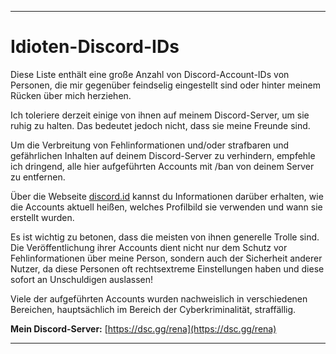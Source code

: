 
---

# Idioten-Discord-IDs

Diese Liste enthält eine große Anzahl von Discord-Account-IDs von Personen, die mir gegenüber feindselig eingestellt sind oder hinter meinem Rücken über mich herziehen.

Ich toleriere derzeit einige von ihnen auf meinem Discord-Server, um sie ruhig zu halten. Das bedeutet jedoch nicht, dass sie meine Freunde sind.

Um die Verbreitung von Fehlinformationen und/oder strafbaren und gefährlichen Inhalten auf deinem Discord-Server zu verhindern, empfehle ich dringend, alle hier aufgeführten Accounts mit /ban von deinem Server zu entfernen.

Über die Webseite [discord.id](https://discord.id/) kannst du Informationen darüber erhalten, wie die Accounts aktuell heißen, welches Profilbild sie verwenden und wann sie erstellt wurden.

Es ist wichtig zu betonen, dass die meisten von ihnen generelle Trolle sind. Die Veröffentlichung ihrer Accounts dient nicht nur dem Schutz vor Fehlinformationen über meine Person, sondern auch der Sicherheit anderer Nutzer, da diese Personen oft rechtsextreme Einstellungen haben und diese sofort an Unschuldigen auslassen!

Viele der aufgeführten Accounts wurden nachweislich in verschiedenen Bereichen, hauptsächlich im Bereich der Cyberkriminalität, straffällig.

**Mein Discord-Server:**
[https://dsc.gg/rena](https://dsc.gg/rena)

---
